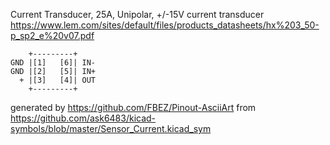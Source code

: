 Current Transducer, 25A, Unipolar, +/-15V
current transducer
https://www.lem.com/sites/default/files/products_datasheets/hx%203_50-p_sp2_e%20v07.pdf


	    +---------+
	GND |[1]   [6]| IN-
	GND |[2]   [5]| IN+
	  + |[3]   [4]| OUT
	    +---------+


generated by https://github.com/FBEZ/Pinout-AsciiArt from https://github.com/ask6483/kicad-symbols/blob/master/Sensor_Current.kicad_sym